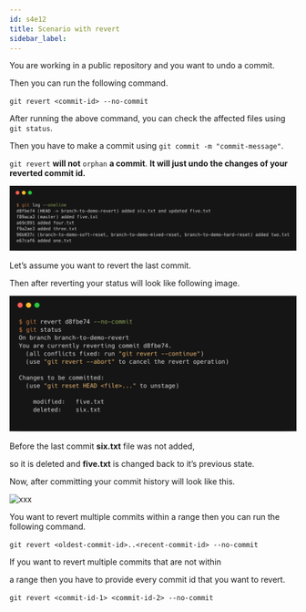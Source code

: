 ```yaml
---
id: s4e12
title: Scenario with revert
sidebar_label:
---
```



You are working in a public repository and you want to undo a commit.

Then you can run the following command.

`git revert <commit-id> --no-commit`

After running the above command, you can check the affected files using `git status`.

Then you have to make a commit using `git commit -m "commit-message"`.

`git revert` **will not** `orphan` **a commit**.
**It will just undo the changes of your reverted commit id.**

![xxx](https://raw.githubusercontent.com/ChickenKyiv/awesome-git-article/master/img/commands/06-git-log-revert.png)

Let’s assume you want to revert the last commit.

Then after reverting your status will look like following image.

![xxx](https://raw.githubusercontent.com/ChickenKyiv/awesome-git-article/master/img/commands/07-git-revert.png)

Before the last commit **six.txt** file was not added,

so it is deleted and **five.txt** is changed back to it’s previous state.

Now, after committing your commit history will look like this.

![xxx](https://raw.githubusercontent.com/ChickenKyiv/awesome-git-article/master/img/commands/07-git-commit-git-outline.png)

You want to revert multiple commits within a range then you can run the following command.

`git revert <oldest-commit-id>..<recent-commit-id> --no-commit`

If you want to revert multiple commits that are not within

a range then you have to provide every commit id that you want to revert.

`git revert <commit-id-1> <commit-id-2> --no-commit`
